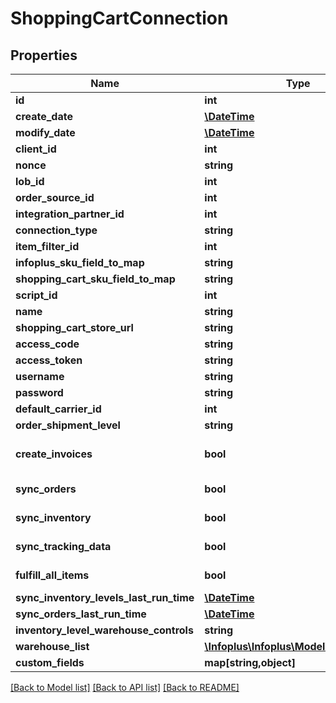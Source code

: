 # ShoppingCartConnection

## Properties
Name | Type | Description | Notes
------------ | ------------- | ------------- | -------------
**id** | **int** |  | [optional] 
**create_date** | [**\DateTime**](\DateTime.md) |  | [optional] 
**modify_date** | [**\DateTime**](\DateTime.md) |  | [optional] 
**client_id** | **int** |  | [optional] 
**nonce** | **string** |  | [optional] 
**lob_id** | **int** |  | 
**order_source_id** | **int** |  | 
**integration_partner_id** | **int** |  | 
**connection_type** | **string** |  | 
**item_filter_id** | **int** |  | [optional] 
**infoplus_sku_field_to_map** | **string** |  | 
**shopping_cart_sku_field_to_map** | **string** |  | 
**script_id** | **int** |  | [optional] 
**name** | **string** |  | 
**shopping_cart_store_url** | **string** |  | 
**access_code** | **string** |  | 
**access_token** | **string** |  | 
**username** | **string** |  | 
**password** | **string** |  | 
**default_carrier_id** | **int** |  | [optional] 
**order_shipment_level** | **string** |  | 
**create_invoices** | **bool** |  | [optional] [default to false]
**sync_orders** | **bool** |  | [default to false]
**sync_inventory** | **bool** |  | [default to false]
**sync_tracking_data** | **bool** |  | [default to false]
**fulfill_all_items** | **bool** |  | [default to false]
**sync_inventory_levels_last_run_time** | [**\DateTime**](\DateTime.md) |  | [optional] 
**sync_orders_last_run_time** | [**\DateTime**](\DateTime.md) |  | [optional] 
**inventory_level_warehouse_controls** | **string** |  | 
**warehouse_list** | [**\Infoplus\Infoplus\Model\Warehouse[]**](Warehouse.md) |  | [optional] 
**custom_fields** | **map[string,object]** |  | [optional] 

[[Back to Model list]](../README.md#documentation-for-models) [[Back to API list]](../README.md#documentation-for-api-endpoints) [[Back to README]](../README.md)


